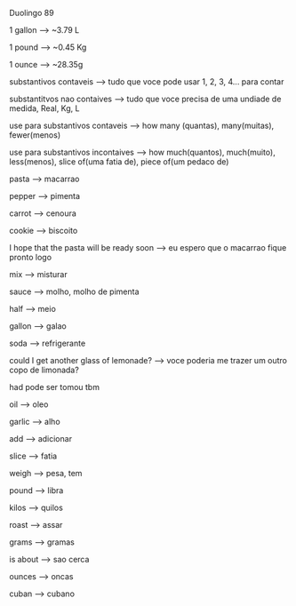 <p>Duolingo 89</p>
<p>1 gallon --> ~3.79 L</p>
<p>1 pound --> ~0.45 Kg</p>
<p>1 ounce --> ~28.35g</p>

<p>substantivos contaveis --> tudo que voce pode usar 1, 2, 3, 4... para contar</p>
<p>substantitvos nao contaives --> tudo que voce precisa de uma undiade de medida, Real, Kg, L</p>

<p>use para substantivos contaveis --> how many (quantas), many(muitas), fewer(menos)</p>
<p>use para substantivos incontaives --> how much(quantos), much(muito), less(menos), slice of(uma fatia de), piece of(um pedaco de)</p>

<p>pasta --> macarrao</p>
<p>pepper --> pimenta</p>
<p>carrot --> cenoura</p>
<p>cookie --> biscoito</p>
<p>I hope that the pasta will be ready soon --> eu espero que o macarrao fique pronto logo</p>
<p>mix --> misturar</p>
<p>sauce --> molho, molho de pimenta</p>
<p>half --> meio</p>
<p>gallon --> galao</p>
<p>soda --> refrigerante</p>
<p>could I get another glass of lemonade? --> voce poderia me trazer um outro copo de limonada?</p>
<p>had pode ser tomou tbm</p>
<p>oil --> oleo</p>
<p>garlic --> alho</p>
<p>add --> adicionar</p>
<p>slice --> fatia</p>
<p>weigh --> pesa, tem</p>
<p>pound --> libra</p>
<p>kilos --> quilos</p>
<p>roast --> assar</p>
<p>grams --> gramas</p>
<p>is about --> sao cerca</p>
<p>ounces --> oncas</p>
<p>cuban --> cubano</p>
